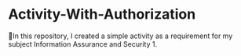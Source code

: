 # Activity-With-Authorization
🚀In this repository, I created a simple activity as a requirement for my subject Information Assurance and Security 1.
